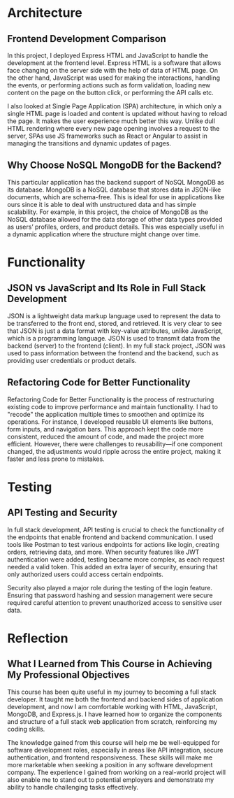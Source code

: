 # Architecture

## Frontend Development Comparison

In this project, I deployed Express HTML and JavaScript to handle the development at the frontend level. Express HTML is a software that allows face changing on the server side with the help of data of HTML page. On the other hand, JavaScript was used for making the interactions, handling the events, or performing actions such as form validation, loading new content on the page on the button click, or performing the API calls etc.

I also looked at Single Page Application (SPA) architecture, in which only a single HTML page is loaded and content is updated without having to reload the page. It makes the user experience much better this way. Unlike dull HTML rendering where every new page opening involves a request to the server, SPAs use JS frameworks such as React or Angular to assist in managing the transitions and dynamic updates of pages.

## Why Choose NoSQL MongoDB for the Backend?

This particular application has the backend support of NoSQL MongoDB as its database. MongoDB is a NoSQL database that stores data in JSON-like documents, which are schema-free. This is ideal for use in applications like ours since it is able to deal with unstructured data and has simple scalability. For example, in this project, the choice of MongoDB as the NoSQL database allowed for the data storage of other data types provided as users’ profiles, orders, and product details. This was especially useful in a dynamic application where the structure might change over time.

# Functionality

## JSON vs JavaScript and Its Role in Full Stack Development

JSON is a lightweight data markup language used to represent the data to be transferred to the front end, stored, and retrieved. It is very clear to see that JSON is just a data format with key-value attributes, unlike JavaScript, which is a programming language. JSON is used to transmit data from the backend (server) to the frontend (client). In my full stack project, JSON was used to pass information between the frontend and the backend, such as providing user credentials or product details.

## Refactoring Code for Better Functionality

Refactoring Code for Better Functionality is the process of restructuring existing code to improve performance and maintain functionality. I had to "recode" the application multiple times to smoothen and optimize its operations. For instance, I developed reusable UI elements like buttons, form inputs, and navigation bars. This approach kept the code more consistent, reduced the amount of code, and made the project more efficient. However, there were challenges to reusability—if one component changed, the adjustments would ripple across the entire project, making it faster and less prone to mistakes.

# Testing

## API Testing and Security

In full stack development, API testing is crucial to check the functionality of the endpoints that enable frontend and backend communication. I used tools like Postman to test various endpoints for actions like login, creating orders, retrieving data, and more. When security features like JWT authentication were added, testing became more complex, as each request needed a valid token. This added an extra layer of security, ensuring that only authorized users could access certain endpoints.

Security also played a major role during the testing of the login feature. Ensuring that password hashing and session management were secure required careful attention to prevent unauthorized access to sensitive user data.

# Reflection

## What I Learned from This Course in Achieving My Professional Objectives

This course has been quite useful in my journey to becoming a full stack developer. It taught me both the frontend and backend sides of application development, and now I am comfortable working with HTML, JavaScript, MongoDB, and Express.js. I have learned how to organize the components and structure of a full stack web application from scratch, reinforcing my coding skills.

The knowledge gained from this course will help me be well-equipped for software development roles, especially in areas like API integration, secure authentication, and frontend responsiveness. These skills will make me more marketable when seeking a position in any software development company. The experience I gained from working on a real-world project will also enable me to stand out to potential employers and demonstrate my ability to handle challenging tasks effectively.
